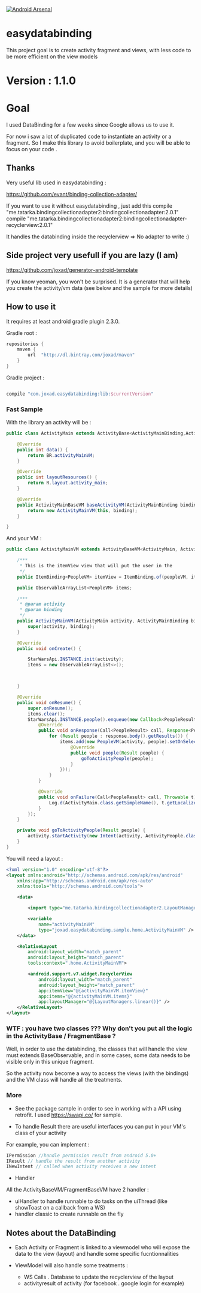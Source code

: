
[![Android Arsenal](https://img.shields.io/badge/Android%20Arsenal-easydatabinding-green.svg?style=true)](https://android-arsenal.com/details/1/4106)

# easydatabinding
This project goal is to create activity fragment and views, with less code to be more efficient on the view models


# Version : 1.1.0
# Goal

I used DataBinding for a few weeks since Google allows us to use it.

For now i saw a lot of duplicated code to instantiate an activity or a fragment.
So I make this library to avoid boilerplate, and you will be able to focus on your code .


## Thanks

Very useful lib used in easydatabinding :

https://github.com/evant/binding-collection-adapter/

If you want to use it without easydatabinding , just add this
compile "me.tatarka.bindingcollectionadapter2:bindingcollectionadapter:2.0.1"
compile "me.tatarka.bindingcollectionadapter2:bindingcollectionadapter-recyclerview:2.0.1"

It handles the databinding inside the recyclerview => No adapter to write :)



## Side project very usefull if you are lazy (I am)


https://github.com/joxad/generator-android-template

If you know yeoman, you won't be surprised.
It is a generator that will help you create the activity/vm data (see below and the sample for more details)


## How to use it

It requires at least android gradle plugin 2.3.0.

Gradle root :

```groovy
repositories {
    maven {
        url  "http://dl.bintray.com/joxad/maven"
    }
}

```

Gradle project :

```groovy

compile "com.joxad.easydatabinding:lib:$currentVersion"

```

### Fast Sample

With the library an activity will be :


```java
public class ActivityMain extends ActivityBase<ActivityMainBinding,ActivityMainVM> {

    @Override
    public int data() {
        return BR.activityMainVM;
    }

    @Override
    public int layoutResources() {
        return R.layout.activity_main;
    }

    @Override
    public ActivityMainBaseVM baseActivityVM(ActivityMainBinding binding) {
        return new ActivityMainVM(this, binding);
    }

}
```

And your VM :

```java
public class ActivityMainVM extends ActivityBaseVM<ActivityMain, ActivityMainBinding> {

    /***
     * This is the itemView view that will put the user in the
     */
    public ItemBinding<PeopleVM> itemView = ItemBinding.of(peopleVM, item_people);

    public ObservableArrayList<PeopleVM> items;

    /***
     * @param activity
     * @param binding
     */
    public ActivityMainVM(ActivityMain activity, ActivityMainBinding binding) {
        super(activity, binding);
    }

    @Override
    public void onCreate() {

        StarWarsApi.INSTANCE.init(activity);
        items = new ObservableArrayList<>();



    }

    @Override
    public void onResume() {
        super.onResume();
        items.clear();
        StarWarsApi.INSTANCE.people().enqueue(new Callback<PeopleResult>() {
            @Override
            public void onResponse(Call<PeopleResult> call, Response<PeopleResult> response) {
                for (Result people : response.body().getResults()) {
                    items.add(new PeopleVM(activity, people).setOnSelected(new PeopleVM.OnSelected() {
                        @Override
                        public void people(Result people) {
                            goToActivityPeople(people);
                        }
                    }));
                }
            }

            @Override
            public void onFailure(Call<PeopleResult> call, Throwable t) {
                Log.d(ActivityMain.class.getSimpleName(), t.getLocalizedMessage());
            }
        });
    }

    private void goToActivityPeople(Result people) {
        activity.startActivity(new Intent(activity, ActivityPeople.class).putExtra(Extra.PEOPLE, people));
    }
}

```

You will need a layout :

```xml
<?xml version="1.0" encoding="utf-8"?>
<layout xmlns:android="http://schemas.android.com/apk/res/android"
    xmlns:app="http://schemas.android.com/apk/res-auto"
    xmlns:tools="http://schemas.android.com/tools">

    <data>

        <import type="me.tatarka.bindingcollectionadapter2.LayoutManagers" />

        <variable
            name="activityMainVM"
            type="joxad.easydatabinding.sample.home.ActivityMainVM" />
    </data>

    <RelativeLayout
        android:layout_width="match_parent"
        android:layout_height="match_parent"
        tools:context=".home.ActivityMainVM">

        <android.support.v7.widget.RecyclerView
            android:layout_width="match_parent"
            android:layout_height="match_parent"
            app:itemView="@{activityMainVM.itemView}"
            app:items="@{activityMainVM.items}"
            app:layoutManager="@{LayoutManagers.linear()}" />
    </RelativeLayout>
</layout>
```

### WTF : you have two classes ??? Why don't you put all the logic in the ActivityBase / FragmentBase ?

Well, in order to use the databinding, the classes that will handle the view must extends BaseObservable, and in some cases,
some data needs to be visible only in this unique fragment.

So the activity now become a way to access the views (with the bindings) and the VM class will handle all the treatments.



### More


- See the package sample in order to see in working with a API using retrofit. I used https://swapi.co/ for sample.


- To handle Result there are useful interfaces you can put in your VM's class of your activity

For example, you can implement :
```java
IPermission //handle permission result from android 5.0+ 
IResult // handle the result from another activity
INewIntent // called when activity receives a new intent

```

- Handler

All the ActivityBaseVM/FragmentBaseVM have 2 handler :
- uiHandler to handle runnable to do tasks on the uiThread (like showToast on a callback from a WS)
- handler classic to create runnable on the fly 

## Notes about the DataBinding

- Each Activity or Fragment is linked to a viewmodel who will expose the data to the view (layout) and handle some specific fucntionnalities


- ViewModel will also handle some treatments :

    - WS Calls . Database to update the recyclerview of the layout
    - activityresult of activity (for facebook . google login for example)

